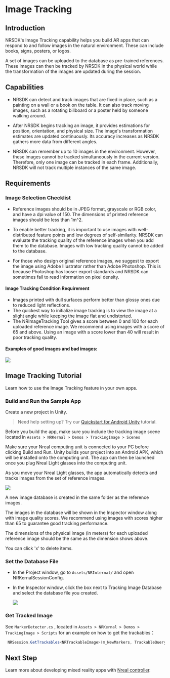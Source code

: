 # Image Tracking
## Introduction
NRSDK's Image Tracking capability helps you build AR apps that can respond to and follow images in the natural environment. These can include books, signs, posters, or logos. 

A set of images can be uploaded to the database as pre-trained references. These images can then be tracked by NRSDK in the physical world while the transformation of the images are updated during the session. 


## Capabilities

* NRSDK can detect and track images that are fixed in place, such as a painting on a wall or a book on the table. It can also track moving images, such as a rotating billboard or a poster held by someone walking around. 

* After NRSDK begins tracking an image, it provides estimations for position, orientation, and physical size. The image's transformation estimates are updated continuously. Its accuracy increases as NRSDK gathers more data from different angles.

* NRSDK can remember up to 10 images in the environment. However, these images cannot be tracked simultaneously in the current version. Therefore, only one image can be tracked in each frame. Additionally, NRSDK will not track multiple instances of the same image.

## Requirements

### Image Selection Checklist 

- Reference images should be in JPEG format, grayscale or RGB color, and have a dpi value of 150. The dimensions of printed reference images should be less than 1m^2.

- To enable better tracking, it is important to use images with well-distributed feature points and low degrees of self-similarity. NRSDK can evaluate the tracking quality of the reference images when you add them to the database. Images with low tracking quality cannot be added to the database.

- For those who design original reference images, we suggest to export the image using Adobe Illustrator rather than Adobe Photoshop. This is because Photoshop has looser export standards and NRSDK can sometimes fail to read information on pixel density.


#### Image Tracking Condition Requirement

- Images printed with dull surfaces perform better than glossy ones due to reduced light reflections. 
- The quickest way to initialize image tracking is to view the image at a slight angle while keeping the image flat and undistorted.
- The NRImageTracking Tool gives a score between 0 and 100 for each uploaded reference image. We recommend using images with a score of 65 and above. Using an image with a score lower than 40 will result in poor tracking quality.


#### Examples of good images and bad images:

![](https://codimd.s3.shivering-isles.com/demo/uploads/upload_d6c30257eb1f81d810aa9b9091d481cf.png)


## Image Tracking Tutorial
Learn how to use the Image Tracking feature in your own apps.

### Build and Run the Sample App

Create a new project in Unity.
> Need help setting up? Try our [Quickstart for Android Unity](/develop/unity/android-quickstart) tutorial.

Before you build the app, make sure you include the tracking image scene located in 
 `Assets > NRKernal > Demos > TrackingImage > Scenes `

Make sure your Nreal computing unit is connected to your PC before clicking Build and Run. Unity builds your project into an Android APK, which will be installed onto the computing unit. The app can then be launched once you plug Nreal Light glasses into the computing unit.

As you move your Nreal Light glasses, the app automatically detects and tracks images from the set of reference images. 

![](https://codimd.s3.shivering-isles.com/demo/uploads/upload_4534486712efffce0e6f129e036c7cbe.png)



A new image database is created in the same folder as the reference images.

The images in the database will be shown in the Inspector window along with image quality scores. We recommend using images with scores higher than 65 to guarantee good tracking performance.


The dimensions of the physical image (in meters) for each uploaded reference image should be the same as the dimension shows above.


You can click 'x' to delete items. 

### Set the Database File

* In the Project window, go to `Assets/NRInternal/` and open NRKernalSessionConfig.

* In the Inspector window, click the box next to Tracking Image Database and select the database file you created.

    ![](https://codimd.s3.shivering-isles.com/demo/uploads/upload_32a4fde8f59daf7b1ced9930e0ee05d7.png)



### Get Tracked Image

See `MarkerDetecter.cs` , located in `Assets > NRKernal > Demos > TrackingImage > Scripts` for an example on how to get the trackables：

~~~c#
 NRSession.GetTrackables<NRTrackableImage>(m_NewMarkers, TrackableQueryFilter.New);
~~~

## Next Step
Learn more about developing mixed reality apps with [Nreal controller](/develop/unity/controller).